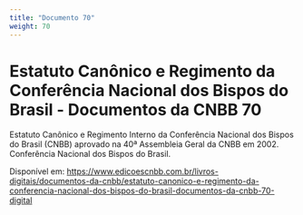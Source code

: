 ```yaml
---
title: "Documento 70"
weight: 70
---
```


# Estatuto Canônico e Regimento da Conferência Nacional dos Bispos do Brasil - Documentos da CNBB 70

Estatuto Canônico e Regimento Interno da Conferência Nacional dos Bispos do Brasil (CNBB) aprovado na 40⁠ª Assembleia Geral da CNBB em 2002. Conferência Nacional dos Bispos do Brasil.

Disponível em: https://www.edicoescnbb.com.br/livros-digitais/documentos-da-cnbb/estatuto-canonico-e-regimento-da-conferencia-nacional-dos-bispos-do-brasil-documentos-da-cnbb-70-digital
